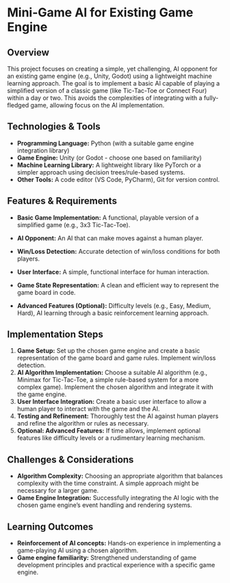 # Mini-Game AI for Existing Game Engine

## Overview

This project focuses on creating a simple, yet challenging, AI opponent for an existing game engine (e.g., Unity, Godot) using a lightweight machine learning approach.  The goal is to implement a basic AI capable of playing a simplified version of a classic game (like Tic-Tac-Toe or Connect Four) within a day or two.  This avoids the complexities of integrating with a fully-fledged game, allowing focus on the AI implementation.

## Technologies & Tools

- **Programming Language:** Python (with a suitable game engine integration library)
- **Game Engine:** Unity (or Godot - choose one based on familiarity)
- **Machine Learning Library:**  A lightweight library like PyTorch or a simpler approach using decision trees/rule-based systems.
- **Other Tools:** A code editor (VS Code, PyCharm), Git for version control.


## Features & Requirements

- **Basic Game Implementation:**  A functional, playable version of a simplified game (e.g., 3x3 Tic-Tac-Toe).
- **AI Opponent:**  An AI that can make moves against a human player.
- **Win/Loss Detection:**  Accurate detection of win/loss conditions for both players.
- **User Interface:**  A simple, functional interface for human interaction.
- **Game State Representation:** A clean and efficient way to represent the game board in code.

- **Advanced Features (Optional):**  Difficulty levels (e.g., Easy, Medium, Hard),  AI learning through a basic reinforcement learning approach.

## Implementation Steps

1. **Game Setup:** Set up the chosen game engine and create a basic representation of the game board and game rules. Implement win/loss detection.
2. **AI Algorithm Implementation:** Choose a suitable AI algorithm (e.g., Minimax for Tic-Tac-Toe, a simple rule-based system for a more complex game). Implement the chosen algorithm and integrate it with the game engine.
3. **User Interface Integration:** Create a basic user interface to allow a human player to interact with the game and the AI.
4. **Testing and Refinement:** Thoroughly test the AI against human players and refine the algorithm or rules as necessary.
5. **Optional: Advanced Features:** If time allows, implement optional features like difficulty levels or a rudimentary learning mechanism.


## Challenges & Considerations

- **Algorithm Complexity:**  Choosing an appropriate algorithm that balances complexity with the time constraint.  A simple approach might be necessary for a larger game.
- **Game Engine Integration:**  Successfully integrating the AI logic with the chosen game engine’s event handling and rendering systems.


## Learning Outcomes

- **Reinforcement of AI concepts:**  Hands-on experience in implementing a game-playing AI using a chosen algorithm.
- **Game engine familiarity:** Strengthened understanding of game development principles and practical experience with a specific game engine.

